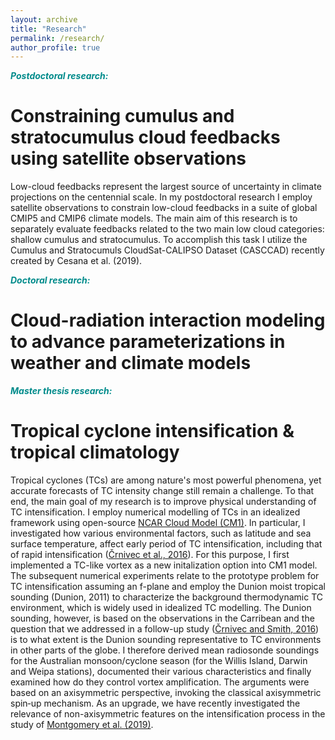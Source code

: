 ```yaml
---
layout: archive
title: "Research"
permalink: /research/
author_profile: true
---
```


<font color="DarkCyan"><b><i>Postdoctoral research:</i></b></font><br/>
# Constraining cumulus and stratocumulus cloud feedbacks using satellite observations

Low-cloud feedbacks represent the largest source of uncertainty in climate projections on the centennial scale. In my postdoctoral research I employ satellite observations to constrain low-cloud feedbacks in a suite of global CMIP5 and CMIP6 climate models. The main aim of this research is to separately evaluate feedbacks related to the two main low cloud categories: shallow cumulus and stratocumulus. To accomplish this task I utilize the Cumulus and Stratocumuls CloudSat-CALIPSO Dataset (CASCCAD) recently created by Cesana et al. (2019).<br/> 


<font color="DarkCyan"><b><i>Doctoral research:</i></b></font><br/>
# Cloud-radiation interaction modeling to advance parameterizations in weather and climate models


<font color="DarkCyan"><b><i>Master thesis research:</i></b></font><br/>
# Tropical cyclone intensification & tropical climatology

Tropical cyclones (TCs) are among nature's most powerful phenomena, yet accurate forecasts of TC intensity change still remain a challenge. To that end, the main goal of my research is to improve physical understanding of TC intensification. I employ numerical modelling of TCs in an idealized framework using open-source [NCAR Cloud Model (CM1)](http://www2.mmm.ucar.edu/people/bryan/cm1/). In particular, I investigated how various environmental factors, such as latitude and sea surface temperature, affect early period of TC intensification, including that of rapid intensification ([Črnivec et al., 2016](https://rmets.onlinelibrary.wiley.com/doi/abs/10.1002/qj.2752)). For this purpose, I first implemented a TC-like vortex as a new initalization option into CM1 model. The subsequent numerical experiments relate to the prototype problem for TC intensification assuming an f-plane and employ the Dunion moist tropical sounding (Dunion, 2011) to characterize the background thermodynamic TC environment, which is widely used in idealized TC modelling. The Dunion sounding, however, is based on the observations in the Carribean and the question that we addressed in a follow-up study ([Črnivec and Smith, 2016](https://rmets.onlinelibrary.wiley.com/doi/abs/10.1002/joc.4687)) is to what extent is the Dunion sounding representative to TC environments in other parts of the globe. I therefore derived mean radiosonde soundings for the Australian monsoon/cyclone season (for the Willis Island, Darwin and Weipa stations), documented their various characteristics and finally examined how do they control vortex amplification. The arguments were based on an axisymmetric perspective, invoking the classical axisymmetric spin‐up mechanism. As an upgrade, we have recently investigated the relevance of non-axisymmetric features on the intensification process in the study of [Montgomery et al. (2019)](https://rmets.onlinelibrary.wiley.com/doi/10.1002/qj.3837).





